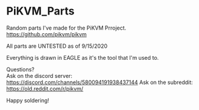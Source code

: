 # PiKVM_Parts

Random parts I've made for the PiKVM Prroject.  https://github.com/pikvm/pikvm

All parts are UNTESTED as of 9/15/2020

Everything is drawn in EAGLE as it's the tool that I'm used to.


Questions?  
Ask on the discord server:  https://discord.com/channels/580094191938437144
Ask on the subreddit: https://old.reddit.com/r/pikvm/

Happy soldering!
